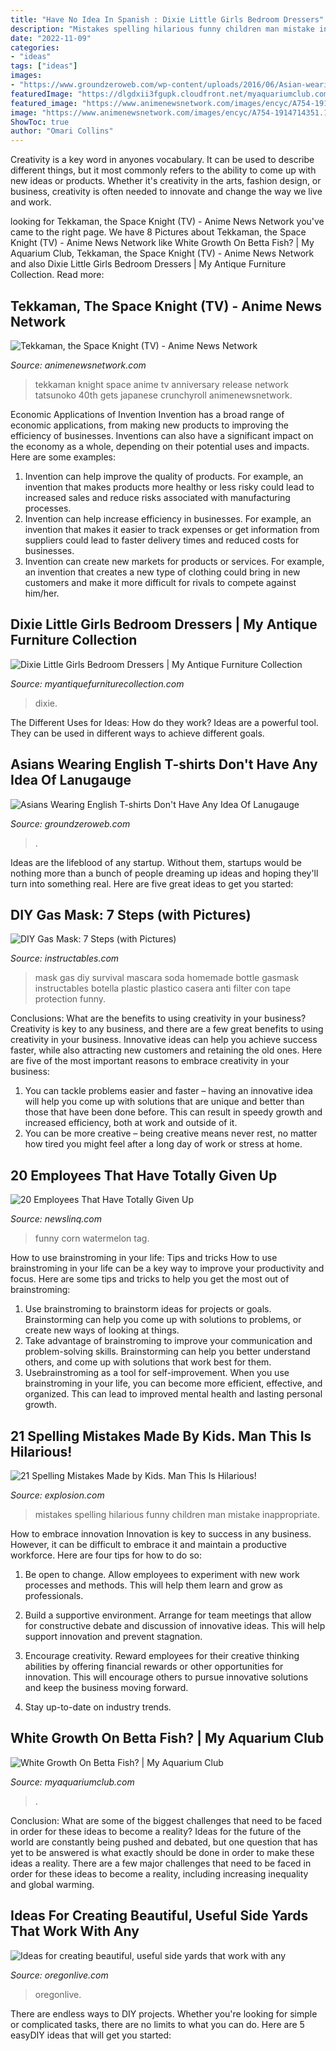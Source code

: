 ```yaml
---
title: "Have No Idea In Spanish : Dixie Little Girls Bedroom Dressers"
description: "Mistakes spelling hilarious funny children man mistake inappropriate"
date: "2022-11-09"
categories:
- "ideas"
tags: ["ideas"]
images:
- "https://www.groundzeroweb.com/wp-content/uploads/2016/06/Asian-wearing-English-T-shirts-3.jpg"
featuredImage: "https://dlgdxii3fgupk.cloudfront.net/myaquariumclub.com/images/fbfiles/images/828w/image-bfad7e56b4d7612f1916d9eb1453c68c_v_1517445200.jpg"
featured_image: "https://www.animenewsnetwork.com/images/encyc/A754-1914714351.1460423924.jpg"
image: "https://www.animenewsnetwork.com/images/encyc/A754-1914714351.1460423924.jpg"
ShowToc: true
author: "Omari Collins"
---
```



Creativity is a key word in anyones vocabulary. It can be used to describe different things, but it most commonly refers to the ability to come up with new ideas or products. Whether it's creativity in the arts, fashion design, or business, creativity is often needed to innovate and change the way we live and work.

	

		
looking for Tekkaman, the Space Knight (TV) - Anime News Network you've came to the right page. We have 8 Pictures about Tekkaman, the Space Knight (TV) - Anime News Network like White Growth On Betta Fish? | My Aquarium Club, Tekkaman, the Space Knight (TV) - Anime News Network and also Dixie Little Girls Bedroom Dressers | My Antique Furniture Collection. Read more:
		
    
## Tekkaman, The Space Knight (TV) - Anime News Network

<img loading=lazy src="https://www.animenewsnetwork.com/images/encyc/A754-1914714351.1460423924.jpg" onerror="this.onerror=null;this.src='https://tse3.mm.bing.net/th?id=OIP.x5WXT6XzDoAdjRTuUwSTsAHaKo&amp;pid=15.1';" alt="Tekkaman, the Space Knight (TV) - Anime News Network">

_Source: animenewsnetwork.com_

>tekkaman knight space anime tv anniversary release network tatsunoko 40th gets japanese crunchyroll animenewsnetwork. 

	

Economic Applications of Invention
Invention has a broad range of economic applications, from making new products to improving the efficiency of businesses. Inventions can also have a significant impact on the economy as a whole, depending on their potential uses and impacts. Here are some examples: 
1. Invention can help improve the quality of products. For example, an invention that makes products more healthy or less risky could lead to increased sales and reduce risks associated with manufacturing processes. 
2. Invention can help increase efficiency in businesses. For example, an invention that makes it easier to track expenses or get information from suppliers could lead to faster delivery times and reduced costs for businesses. 
3. Invention can create new markets for products or services. For example, an invention that creates a new type of clothing could bring in new customers and make it more difficult for rivals to compete against him/her.

    
## Dixie Little Girls Bedroom Dressers | My Antique Furniture Collection

<img loading=lazy src="https://d29jd5m3t61t9.cloudfront.net/myantiquefurniturecollection.com/images/fbfiles/images/625w/IMG_1003_v_1517886521.jpg" onerror="this.onerror=null;this.src='https://tse2.mm.bing.net/th?id=OIP.2a_8bOHXtLBvcKwwOvkaggHaJ3&amp;pid=15.1';" alt="Dixie Little Girls Bedroom Dressers | My Antique Furniture Collection">

_Source: myantiquefurniturecollection.com_

>dixie. 

	

The Different Uses for Ideas: How do they work?
Ideas are a powerful tool. They can be used in different ways to achieve different goals.

    
## Asians Wearing English T-shirts Don&#039;t Have Any Idea Of Lanugauge

<img loading=lazy src="https://www.groundzeroweb.com/wp-content/uploads/2016/06/Asian-wearing-English-T-shirts-3.jpg" onerror="this.onerror=null;this.src='https://tse4.mm.bing.net/th?id=OIP.UVHBYZf2DEBe4w23tqSVhgHaJ4&amp;pid=15.1';" alt="Asians Wearing English T-shirts Don&#039;t Have Any Idea Of Lanugauge">

_Source: groundzeroweb.com_

>. 

	

Ideas are the lifeblood of any startup. Without them, startups would be nothing more than a bunch of people dreaming up ideas and hoping they'll turn into something real. Here are five great ideas to get you started: 

    
## DIY Gas Mask: 7 Steps (with Pictures)

<img loading=lazy src="https://cdn.instructables.com/ORIG/FKE/A455/GUKARYW0/FKEA455GUKARYW0.jpg?width=750" onerror="this.onerror=null;this.src='https://tse3.mm.bing.net/th?id=OIP.kLYtq5l08jxHvjR_YTuwewHaJ4&amp;pid=15.1';" alt="DIY Gas Mask: 7 Steps (with Pictures)">

_Source: instructables.com_

>mask gas diy survival mascara soda homemade bottle gasmask instructables botella plastic plastico casera anti filter con tape protection funny. 

	

Conclusions: What are the benefits to using creativity in your business?
Creativity is key to any business, and there are a few great benefits to using creativity in your business. Innovative ideas can help you achieve success faster, while also attracting new customers and retaining the old ones. Here are five of the most important reasons to embrace creativity in your business: 

1. You can tackle problems easier and faster – having an innovative idea will help you come up with solutions that are unique and better than those that have been done before. This can result in speedy growth and increased efficiency, both at work and outside of it. 
2. You can be more creative – being creative means never rest, no matter how tired you might feel after a long day of work or stress at home.

    
## 20 Employees That Have Totally Given Up

<img loading=lazy src="http://www.newslinq.com/wp-content/uploads/2014/08/funny-watermelon-corn-price-tag.jpg" onerror="this.onerror=null;this.src='https://tse3.mm.bing.net/th?id=OIP.n3aphIP_6YoHGH08as4hgAHaJ7&amp;pid=15.1';" alt="20 Employees That Have Totally Given Up">

_Source: newslinq.com_

>funny corn watermelon tag. 

	

How to use brainstroming in your life: Tips and tricks
How to use brainstroming in your life can be a key way to improve your productivity and focus. Here are some tips and tricks to help you get the most out of brainstroming: 
1) Use brainstroming to brainstorm ideas for projects or goals. Brainstorming can help you come up with solutions to problems, or create new ways of looking at things. 
2) Take advantage of brainstroming to improve your communication and problem-solving skills. Brainstorming can help you better understand others, and come up with solutions that work best for them. 
3) Usebrainstroming as a tool for self-improvement. When you use brainstroming in your life, you can become more efficient, effective, and organized. This can lead to improved mental health and lasting personal growth.

    
## 21 Spelling Mistakes Made By Kids. Man This Is Hilarious!

<img loading=lazy src="http://www.explosion.com/wp-content/uploads/2014/07/93.jpg" onerror="this.onerror=null;this.src='https://tse1.mm.bing.net/th?id=OIP._JgnRBUUq94uwmlZzUKrwQHaJ1&amp;pid=15.1';" alt="21 Spelling Mistakes Made by Kids. Man This Is Hilarious!">

_Source: explosion.com_

>mistakes spelling hilarious funny children man mistake inappropriate. 

	

How to embrace innovation
Innovation is key to success in any business. However, it can be difficult to embrace it and maintain a productive workforce. Here are four tips for how to do so:
1) Be open to change. Allow employees to experiment with new work processes and methods. This will help them learn and grow as professionals.

2) Build a supportive environment. Arrange for team meetings that allow for constructive debate and discussion of innovative ideas. This will help support innovation and prevent stagnation.

3) Encourage creativity. Reward employees for their creative thinking abilities by offering financial rewards or other opportunities for innovation. This will encourage others to pursue innovative solutions and keep the business moving forward.

4) Stay up-to-date on industry trends.

    
## White Growth On Betta Fish? | My Aquarium Club

<img loading=lazy src="https://dlgdxii3fgupk.cloudfront.net/myaquariumclub.com/images/fbfiles/images/828w/image-bfad7e56b4d7612f1916d9eb1453c68c_v_1517445200.jpg" onerror="this.onerror=null;this.src='https://tse1.mm.bing.net/th?id=OIP.mYoGVyHOsa3jScWH-qOnrQHaJ4&amp;pid=15.1';" alt="White Growth On Betta Fish? | My Aquarium Club">

_Source: myaquariumclub.com_

>. 

	

Conclusion: What are some of the biggest challenges that need to be faced in order for these ideas to become a reality?
Ideas for the future of the world are constantly being pushed and debated, but one question that has yet to be answered is what exactly should be done in order to make these ideas a reality. There are a few major challenges that need to be faced in order for these ideas to become a reality, including increasing inequality and global warming.

    
## Ideas For Creating Beautiful, Useful Side Yards That Work With Any

<img loading=lazy src="https://www.oregonlive.com/resizer/A9_0C9sgEz4Db7-KJ94n-QLPTAk=/1280x0/smart/advancelocal-adapter-image-uploads.s3.amazonaws.com/image.oregonlive.com/home/olive-media/width2048/img/hg_impact/photo/trellispathjpg-47baba832e802107.jpg" onerror="this.onerror=null;this.src='https://tse2.mm.bing.net/th?id=OIP.rMabpweVSpIFCNXLee0iFQHaLX&amp;pid=15.1';" alt="Ideas for creating beautiful, useful side yards that work with any">

_Source: oregonlive.com_

>oregonlive. 

	

There are endless ways to DIY projects. Whether you're looking for simple or complicated tasks, there are no limits to what you can do. Here are 5 easyDIY ideas that will get you started: 

